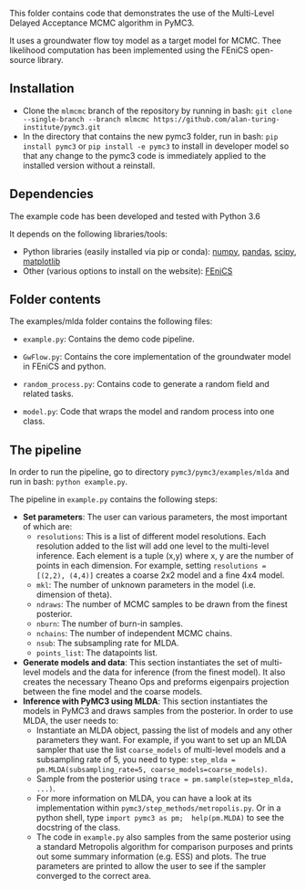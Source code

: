 This folder contains code that demonstrates the use 
of the Multi-Level Delayed Acceptance MCMC algorithm in PyMC3.

It uses a groundwater flow toy model as a target model for MCMC. 
Thee likelihood computation has been implemented using the FEniCS open-source
library.

## Installation
- Clone the `mlmcmc` branch of the repository by running in bash:
`git clone --single-branch --branch mlmcmc https://github.com/alan-turing-institute/pymc3.git`
- In the directory that contains the new pymc3 folder, run in bash:
`pip install pymc3` or `pip install -e pymc3` to install in developer model
so that any change to the pymc3 code is immediately applied to the 
installed version without a reinstall.

## Dependencies

The example code has been developed and tested with Python 3.6

It depends on the following libraries/tools:
  - Python libraries (easily installed via pip or conda): 
  [numpy](https://pypi.org/project/numpy/), 
  [pandas](https://pypi.org/project/pandas/), 
  [scipy](https://pypi.org/project/scipy/),
  [matplotlib](https://pypi.org/project/matplotlib/)
  - Other (various options to install on the website): [FEniCS](https://fenicsproject.org/)
  
## Folder contents

The examples/mlda folder contains the following files:

 - `example.py`: Contains the demo code pipeline. 

 - `GwFlow.py`: Contains the core implementation of the groundwater model
 in FEniCS and python. 
 
 - `random_process.py`: Contains code to generate a random field and 
 related tasks.
 
 - `model.py`: Code that wraps the model and random process into one class.

 
## The pipeline

In order to run the pipeline, go to directory `pymc3/pymc3/examples/mlda` and run in bash:
`python example.py`.


The pipeline in `example.py` contains the following steps:
 - **Set parameters**: The user can various parameters, the most important of which
 are:
   - `resolutions`: This is a list of different model resolutions. Each
    resolution added to the list will add one level to the multi-level
    inference. Each element is a tuple (x,y) where x, y are the number of 
     points in each dimension. For example, setting `resolutions = 
     [(2,2), (4,4)]` creates a coarse 2x2 model and a fine 4x4 model.
   - `mkl`: The number of unknown parameters in the model (i.e. dimension of
   theta).
   - `ndraws`: The number of MCMC samples to be drawn from the finest posterior.
   - `nburn`: The number of burn-in samples.
   - `nchains`: The number of independent MCMC chains.
   - `nsub`: The subsampling rate for MLDA.
   - `points_list`: The datapoints list.
 - **Generate models and data**: This section instantiates the set of multi-level
 models and the data for inference (from the finest model). It also creates
 the necessary Theano Ops and preforms eigenpairs projection between the fine
 model and the coarse models.
 - **Inference with PyMC3 using MLDA**: This section instantiates the models
 in PyMC3 and draws samples from the posterior. In order to use MLDA, the user
 needs to:
    - Instantiate an MLDA object, passing the list of models and any
 other parameters they want. For example, if you want to set up an MLDA 
 sampler that use the list `coarse_models` of multi-level models and a 
 subsampling rate of 5, you need to type:
 `step_mlda = pm.MLDA(subsampling_rate=5, coarse_models=coarse_models)`. 
    - Sample from the posterior using 
 `trace = pm.sample(step=step_mlda, ...)`.
    - For more information on MLDA, you can have a look at its implementation within
 `pymc3/step_methods/metropolis.py`. Or in a python shell, type `import pymc3 as pm; 
 help(pm.MLDA)` to see the docstring of the class.
    - The code in `example.py` also samples from 
    the same posterior using a standard Metropolis algorithm for 
    comparison purposes and prints out some summary information (e.g. ESS) and plots. 
    The true parameters are printed to allow the user to see if the sampler
    converged to the correct area.
 
